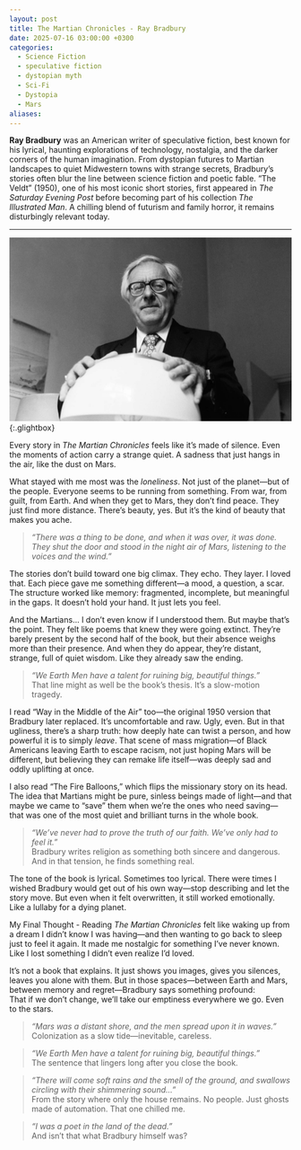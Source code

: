```yaml
---
layout: post
title: The Martian Chronicles - Ray Bradbury
date: 2025-07-16 03:00:00 +0300
categories:
  - Science Fiction
  - speculative fiction
  - dystopian myth
  - Sci-Fi
  - Dystopia
  - Mars
aliases:
---
```

**Ray Bradbury** was an American writer of speculative fiction, best known for his lyrical, haunting explorations of technology, nostalgia, and the darker corners of the human imagination. From dystopian futures to Martian landscapes to quiet Midwestern towns with strange secrets, Bradbury’s stories often blur the line between science fiction and poetic fable. “The Veldt” (1950), one of his most iconic short stories, first appeared in _The Saturday Evening Post_ before becoming part of his collection _The Illustrated Man_. A chilling blend of futurism and family horror, it remains disturbingly relevant today.

---



[![Ray Bradbury](/assets/image/ray.jpg)](/assets/image/ray.jpg){:.glightbox}

Every story in _The Martian Chronicles_ feels like it’s made of silence. Even the moments of action carry a strange quiet. A sadness that just hangs in the air, like the dust on Mars.

What stayed with me most was the _loneliness_. Not just of the planet—but of the people. Everyone seems to be running from something. From war, from guilt, from Earth. And when they get to Mars, they don’t find peace. They just find more distance. There’s beauty, yes. But it’s the kind of beauty that makes you ache.

> _“There was a thing to be done, and when it was over, it was done. They shut the door and stood in the night air of Mars, listening to the voices and the wind.”_

The stories don’t build toward one big climax. They echo. They layer. I loved that. Each piece gave me something different—a mood, a question, a scar. The structure worked like memory: fragmented, incomplete, but meaningful in the gaps. It doesn’t hold your hand. It just lets you feel.

And the Martians... I don’t even know if I understood them. But maybe that’s the point. They felt like poems that knew they were going extinct. They’re barely present by the second half of the book, but their absence weighs more than their presence. And when they do appear, they’re distant, strange, full of quiet wisdom. Like they already saw the ending.

> _“We Earth Men have a talent for ruining big, beautiful things.”_  
> That line might as well be the book’s thesis. It’s a slow-motion tragedy.

I read “Way in the Middle of the Air” too—the original 1950 version that Bradbury later replaced. It’s uncomfortable and raw. Ugly, even. But in that ugliness, there’s a sharp truth: how deeply hate can twist a person, and how powerful it is to simply _leave_. That scene of mass migration—of Black Americans leaving Earth to escape racism, not just hoping Mars will be different, but believing they can remake life itself—was deeply sad and oddly uplifting at once.

I also read “The Fire Balloons,” which flips the missionary story on its head. The idea that Martians might be pure, sinless beings made of light—and that maybe we came to “save” them when we’re the ones who need saving—that was one of the most quiet and brilliant turns in the whole book.

> _“We’ve never had to prove the truth of our faith. We’ve only had to feel it.”_  
> Bradbury writes religion as something both sincere and dangerous. And in that tension, he finds something real.

The tone of the book is lyrical. Sometimes too lyrical. There were times I wished Bradbury would get out of his own way—stop describing and let the story move. But even when it felt overwritten, it still worked emotionally. Like a lullaby for a dying planet.

My Final Thought - Reading _The Martian Chronicles_ felt like waking up from a dream I didn’t know I was having—and then wanting to go back to sleep just to feel it again. It made me nostalgic for something I’ve never known. Like I lost something I didn’t even realize I’d loved.

It’s not a book that explains. It just shows you images, gives you silences, leaves you alone with them. But in those spaces—between Earth and Mars, between memory and regret—Bradbury says something profound:  
That if we don’t change, we’ll take our emptiness everywhere we go. Even to the stars.

> _“Mars was a distant shore, and the men spread upon it in waves.”_  
> Colonization as a slow tide—inevitable, careless.

> _“We Earth Men have a talent for ruining big, beautiful things.”_  
> The sentence that lingers long after you close the book.

> _“There will come soft rains and the smell of the ground, and swallows circling with their shimmering sound…”_  
> From the story where only the house remains. No people. Just ghosts made of automation. That one chilled me.

> _“I was a poet in the land of the dead.”_  
> And isn’t that what Bradbury himself was?
